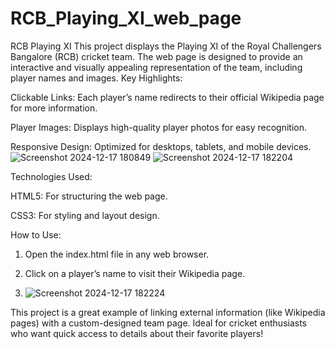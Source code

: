# RCB_Playing_XI_web_page
RCB Playing XI  This project displays the Playing XI of the Royal Challengers Bangalore (RCB) cricket team. The web page is designed to provide an interactive and visually appealing representation of the team, including player names and images.
Key Highlights:

Clickable Links: Each player’s name redirects to their official Wikipedia page for more information.

Player Images: Displays high-quality player photos for easy recognition.

Responsive Design: Optimized for desktops, tablets, and mobile devices.
![Screenshot 2024-12-17 180849](https://github.com/user-attachments/assets/9a174bf5-3e7b-46eb-89b0-fac399c92e88)
![Screenshot 2024-12-17 182204](https://github.com/user-attachments/assets/333f71de-470a-4de6-9e4f-0c743f981e69)




Technologies Used:

HTML5: For structuring the web page.

CSS3: For styling and layout design.


How to Use:

1. Open the index.html file in any web browser.


2. Click on a player’s name to visit their Wikipedia page.
3. ![Screenshot 2024-12-17 182224](https://github.com/user-attachments/assets/79489396-65eb-4b83-971a-e0dbda687231)




This project is a great example of linking external information (like Wikipedia pages) with a custom-designed team page. Ideal for cricket enthusiasts who want quick access to details about their favorite players!
